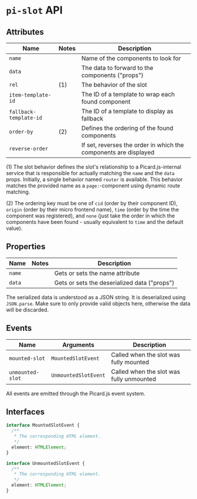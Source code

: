 # `pi-slot` API

## Attributes

| Name                   | Notes | Description                                                      |
| ---------------------- | ----- | ---------------------------------------------------------------- |
| `name`                 |       | Name of the components to look for                               |
| `data`                 |       | The data to forward to the components ("props")                  |
| `rel`                  | (1)   | The behavior of the slot                                         |
| `item-template-id`     |       | The ID of a template to wrap each found component                |
| `fallback-template-id` |       | The ID of a template to display as fallback                      |
| `order-by`             | (2)   | Defines the ordering of the found components                     |
| `reverse-order`        |       | If set, reverses the order in which the components are displayed |

(1) The slot behavior defines the slot's relationship to a Picard.js-internal service that is responsible for actually matching the `name` and the `data` props. Initially, a single behavior named `router` is available. This behavior matches the provided name as a `page:`-component using dynamic route matching.

(2) The ordering key must be one of `cid` (order by their component ID), `origin` (order by their micro frontend name), `time` (order by the time the component was registered), and `none` (just take the order in which the components have been found - usually equivalent to `time` and the default value).

## Properties

| Name                   | Notes | Description                                            |
| ---------------------- | ----- | ------------------------------------------------------ |
| `name`                 |       | Gets or sets the name attribute                        |
| `data`                 |       | Gets or sets the deserialized data ("props")           |

The serialized data is understood as a JSON string. It is deserialized using `JSON.parse`. Make sure to only provide valid objects here, otherwise the data will be discarded.

## Events

| Name             | Arguments            | Description                                       |
| -----------------| -------------------- | ------------------------------------------------- |
| `mounted-slot`   | `MountedSlotEvent`   | Called when the slot was fully mounted            |
| `unmounted-slot` | `UnmountedSlotEvent` | Called when the slot was fully unmounted          |

All events are emitted through the Picard.js event system.

## Interfaces

```ts
interface MountedSlotEvent {
  /**
   * The corresponding HTML element.
   */
  element: HTMLElement;
}
```

```ts
interface UnmountedSlotEvent {
  /**
   * The corresponding HTML element.
   */
  element: HTMLElement;
}
```
